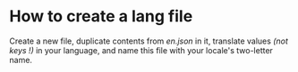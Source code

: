 # How to create a lang file
Create a new file, duplicate contents from *en.json* in it, translate values *(not keys !)* in your language, and name this file with your locale's two-letter name.